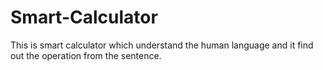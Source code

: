 # Smart-Calculator
This is smart calculator which understand the human language and it find out the operation from the sentence.
